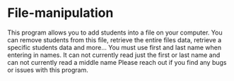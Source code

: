# File-manipulation
This program allows you to add students into a file on your computer.
You can remove students from this file, retrieve the entire files data, retrieve a specific students data and more...
You must use first and last name when entering in names. It can not currently read just the first or last name and can not currently read a middle name
Please reach out if you find any bugs or issues with this program.
